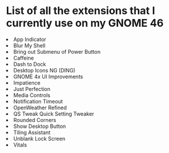 <h1>List of all the extensions that I currently use on my GNOME 46</h1>

<li>App Indicator
<li>Blur My Shell
<li>Bring out Submenu of Power Button
<li>Caffeine
<li>Dash to Dock
<li>Desktop Icons NG (DING)
<li>GNOME 4x UI Improvements
<li>Impatience
<li>Just Perfection
<li>Media Controls
<li>Notification Timeout
<li>OpenWeather Refined
<li>QS Tweak Quick Setting Tweaker
<li>Rounded Corners
<li>Show Desktop Button
<li>Tiling Assistant
<li>Unblank Lock Screen
<li>Vitals